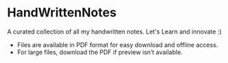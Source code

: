# HandWrittenNotes
A curated collection of all my handwritten notes. Let's Learn and innovate :)

- Files are available in PDF format for easy download and offline access.
- For large files, download the PDF if preview isn’t available.
